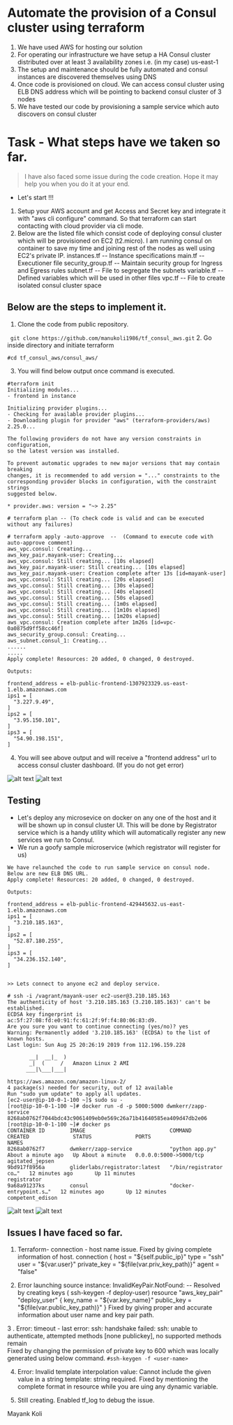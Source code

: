 # Automate the provision of a Consul cluster using terraform

1. We have used AWS for hosting our solution
2. For operating our infrastructure we have setup a HA Consul cluster distributed over at least 3
  availability zones i.e. (in my case) us-east-1
3. The setup and maintenance should be fully automated and consul instances are discovered themselves using DNS
4. Once code is provisioned on cloud. We can access consul cluster using ELB DNS address which will be pointing to backend consul cluster of 3 nodes
5. We have tested our code by provisioning a sample service which auto discovers on consul cluster


# Task - What steps have we taken so far.
> I have also faced some issue during the code creation. Hope it may help you when you do it at your end. 

* Let's start !!!
1. Setup your AWS account and get Access and Secret key and integrate it with "aws cli configure" command. So that terraform can start contacting with cloud provider via cli mode.
2. Below are the listed file which consist code of deploying consul cluster which will be provisioned on EC2 (t2.micro). I am running consul on container to save my time and joining rest of the nodes as well using EC2's private IP.
instances.tf  -- Instance specifications
main.tf -- Executioner file
security_group.tf -- Maintain security group for Ingress and Egress rules
subnet.tf -- File to segregate the subnets
variable.tf -- Defined variables which will be used in other files
vpc.tf -- File to create isolated consul cluster space

## Below are the steps to implement it. 
1. Clone the code from public repository.

``` git clone https://github.com/manukoli1986/tf_consul_aws.git```
2. Go inside directory and initiate terraform

```#cd tf_consul_aws/consul_aws/```

3. You will find below output once command is executed. 

```$xslt
#terraform init
Initializing modules...
- frontend in instance

Initializing provider plugins...
- Checking for available provider plugins...
- Downloading plugin for provider "aws" (terraform-providers/aws) 2.25.0...

The following providers do not have any version constraints in configuration,
so the latest version was installed.

To prevent automatic upgrades to new major versions that may contain breaking
changes, it is recommended to add version = "..." constraints to the
corresponding provider blocks in configuration, with the constraint strings
suggested below.

* provider.aws: version = "~> 2.25"

# terraform plan -- (To check code is valid and can be executed without any failures)

# terraform apply -auto-approve  --  (Command to execute code with auto-approve comment)
aws_vpc.consul: Creating...
aws_key_pair.mayank-user: Creating...
aws_vpc.consul: Still creating... [10s elapsed]
aws_key_pair.mayank-user: Still creating... [10s elapsed]
aws_key_pair.mayank-user: Creation complete after 13s [id=mayank-user]
aws_vpc.consul: Still creating... [20s elapsed]
aws_vpc.consul: Still creating... [30s elapsed]
aws_vpc.consul: Still creating... [40s elapsed]
aws_vpc.consul: Still creating... [50s elapsed]
aws_vpc.consul: Still creating... [1m0s elapsed]
aws_vpc.consul: Still creating... [1m10s elapsed]
aws_vpc.consul: Still creating... [1m20s elapsed]
aws_vpc.consul: Creation complete after 1m26s [id=vpc-0a0875d9ff58cc46f]
aws_security_group.consul: Creating...
aws_subnet.consul_1: Creating...
......
.....
Apply complete! Resources: 20 added, 0 changed, 0 destroyed.

Outputs:

frontend_address = elb-public-frontend-1307923329.us-east-1.elb.amazonaws.com
ips1 = [
  "3.227.9.49",
]
ips2 = [
  "3.95.150.101",
]
ips3 = [
  "54.90.198.151",
]

```

4. You will see above output and will receive a "frontend address" url to access consul cluster dashboard. (If you do not get error)

![alt text](https://github.com/manukoli1986/tf_consul_aws/blob/master/consul_aws/images/1.jpg)
![alt text](https://github.com/manukoli1986/tf_consul_aws/blob/master/consul_aws/images/2.jpg)


## Testing 

* Let's deploy any microsevice on docker on any one of the host and it will be shown up in consul cluster UI. This will be done by Registrator service which is a handy utility which will automatically register any new services we run to Consul.
* We run a goofy sample microservice (which registrator will register for us)
```
We have relaunched the code to run sample service on consul node. 
Below are new ELB DNS URL.
Apply complete! Resources: 20 added, 0 changed, 0 destroyed.

Outputs:

frontend_address = elb-public-frontend-429445632.us-east-1.elb.amazonaws.com
ips1 = [
  "3.210.185.163",
]
ips2 = [
  "52.87.180.255",
]
ips3 = [
  "34.236.152.140",
]


>> Lets connect to anyone ec2 and deploy service.

# ssh -i /vagrant/mayank-user ec2-user@3.210.185.163
The authenticity of host '3.210.185.163 (3.210.185.163)' can't be established.
ECDSA key fingerprint is ac:5f:27:08:fd:e0:91:fc:61:2f:9f:f4:80:06:83:d9.
Are you sure you want to continue connecting (yes/no)? yes
Warning: Permanently added '3.210.185.163' (ECDSA) to the list of known hosts.
Last login: Sun Aug 25 20:26:19 2019 from 112.196.159.228

       __|  __|_  )
       _|  (     /   Amazon Linux 2 AMI
      ___|\___|___|

https://aws.amazon.com/amazon-linux-2/
4 package(s) needed for security, out of 12 available
Run "sudo yum update" to apply all updates.
[ec2-user@ip-10-0-1-100 ~]$ sudo su -
[root@ip-10-0-1-100 ~]# docker run -d -p 5000:5000 dwmkerr/zapp-service
8268ab0762f7044bdc43c9061409eb0e569c26a71b41640585ea409d47db2e06
[root@ip-10-0-1-100 ~]# docker ps
CONTAINER ID        IMAGE                           COMMAND                  CREATED              STATUS              PORTS                    NAMES
8268ab0762f7        dwmkerr/zapp-service            "python app.py"          About a minute ago   Up About a minute   0.0.0.0:5000->5000/tcp   agitated_jepsen
9bd917f8956a        gliderlabs/registrator:latest   "/bin/registrator co…"   12 minutes ago       Up 11 minutes                                registrator
9a68a91237ks        consul                          "docker-entrypoint.s…"   12 minutes ago       Up 12 minutes                                competent_edison
```

![alt text](https://github.com/manukoli1986/tf_consul_aws/blob/master/consul_aws/images/3.jpg)
![alt text](https://github.com/manukoli1986/tf_consul_aws/blob/master/consul_aws/images/4.jpg)

## Issues I have faced so far.

1. Terraform- connection - host name issue.
Fixed by giving complete information of host.
    connection {
      host        = "${self.public_ip}"
      type        = "ssh"
      user        = "${var.user}"
      private_key = "${file(var.priv_key_path)}"
      agent       = "false"

2. Error launching source instance: InvalidKeyPair.NotFound:  -- Resolved by creating keys ( ssh-keygen -f deploy-user)
resource "aws_key_pair" "deploy_user" {
  key_name   = "${var.key_name}"
  public_key = "${file(var.public_key_path)}"
}
Fixed by giving proper and accurate information about user name and key pair path.

3 . Error: timeout - last error: ssh: handshake failed: ssh: unable to authenticate, attempted methods [none publickey], no supported methods remain	
Fixed by changing the permission of private key to 600 which was locally generated using below command.
```#ssh-keygen -f <user-name>```

4. Error: Invalid template interpolation value: Cannot include the given value in a string template: string required.
Fixed by mentioning the complete format in resource while you are uing any dynamic variable.

5. Still creating.
Enabled tf_log to debug the issue.

Mayank Koli
